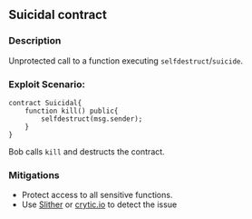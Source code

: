 ## Suicidal contract

### Description
Unprotected call to a function executing `selfdestruct`/`suicide`.

### Exploit Scenario:

```solidity
contract Suicidal{
    function kill() public{
        selfdestruct(msg.sender);
    }
}
```
Bob calls `kill` and destructs the contract.

### Mitigations
- Protect access to all sensitive functions.
- Use [Slither](https://github.com/crytic/slither/) or [crytic.io](https://crytic.io/) to detect the issue


